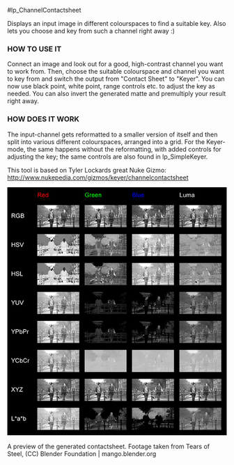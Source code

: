 #lp_ChannelContactsheet

Displays an input image in different colourspaces to find a suitable key. Also lets you choose and key from such a channel right away :)

### HOW TO USE IT
Connect an image and look out for a good, high-contrast channel you want to work from. Then, choose the suitable colourspace and channel you want to key from and switch the output from "Contact Sheet" to "Keyer". You can now use black point, white point, range controls etc. to adjust the key as needed. You can also invert the generated matte and premultiply your result right away.

### HOW DOES IT WORK
The input-channel gets reformatted to a smaller version of itself and then split into various different colourspaces, arranged into a grid. For the Keyer-mode, the same happens without the reformatting, with added controls for adjusting the key; the same controls are also found in lp_SimpleKeyer.

This tool is based on Tyler Lockards great Nuke Gizmo: http://www.nukepedia.com/gizmos/keyer/channelcontactsheet

![Screenshot](Resources/channelcontactsheet_small.jpg)

A preview of the generated contactsheet. Footage taken from Tears of Steel, (CC) Blender Foundation | mango.blender.org
